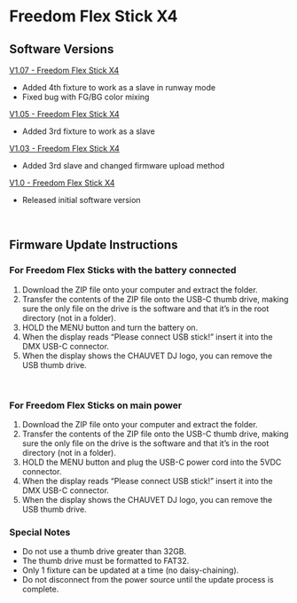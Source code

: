 # Freedom Flex Stick X4

## Software Versions

[V1.07 - Freedom Flex Stick X4](https://github.com/Chauvet-DJ/FREEDOMFLEXSTICKX4/blob/98ba8d92e19564621ffeb3b9a6023efc809ffbfd/Firmware/V1.07.zip)
- Added 4th fixture to work as a slave in runway mode
- Fixed bug with FG/BG color mixing

[V1.05 - Freedom Flex Stick X4](https://github.com/Chauvet-DJ/FREEDOMFLEXSTICKX4/blob/59dbff4d5322d2afcd1fca8a47e833873c0601ba/Firmware/V1.05.zip)
- Added 3rd fixture to work as a slave

[V1.03 - Freedom Flex Stick X4](https://github.com/Chauvet-DJ/FREEDOMFLEXSTICKX4/blob/1156d4059134018623b327cb5b46691ea676e66b/Firmware/V1.03.zip)
- Added 3rd slave and changed firmware upload method

[V1.0 - Freedom Flex Stick X4](https://github.com/Chauvet-DJ/FREEDOMFLEXSTICKX4/blob/b7bbfd5e181b2707c9e82f3a3799c86493d94c71/Firmware/V1.0.zip)
- Released initial software version

&nbsp;

## Firmware Update Instructions 

### For Freedom Flex Sticks with the battery connected
1. Download the ZIP file onto your computer and extract the folder. 
2. Transfer the contents of the ZIP file onto the USB-C thumb drive, making sure the only file on the drive is the software and that it’s in the root directory (not in a folder). 
3. HOLD the MENU button and turn the battery on. 
4. When the display reads “Please connect USB stick!” insert it into the DMX USB-C connector. 
5. When the display shows the CHAUVET DJ logo, you can remove the USB thumb drive. 

&nbsp;

### For Freedom Flex Sticks on main power
1. Download the ZIP file onto your computer and extract the folder. 
2. Transfer the contents of the ZIP file onto the USB-C thumb drive, making sure the only file on the drive is the software and that it’s in the root directory (not in a folder). 
3. HOLD the MENU button and plug the USB-C power cord into the 5VDC connector. 
4. When the display reads “Please connect USB stick!” insert it into the DMX USB-C connector. 
5. When the display shows the CHAUVET DJ logo, you can remove the USB thumb drive. 


### Special Notes
* Do not use a thumb drive greater than 32GB.
* The thumb drive must be formatted to FAT32.
* Only 1 fixture can be updated at a time (no daisy-chaining).
* Do not disconnect from the power source until the update process is complete.
